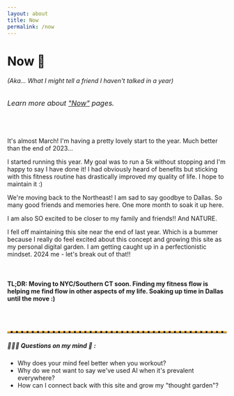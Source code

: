 ```yaml
---
layout: about
title: Now
permalink: /now
---
```



# Now 🥂

###### (Aka... What I might tell a friend I haven't talked in a year)
<h6 style="font-size: 16px"> Learn more about <a href="https://nownownow.com/about"> "Now"</a> pages.</h6>

<br>

It's almost March! I'm having a pretty lovely start to the year. Much better than the end of 2023... 

I started running this year. My goal was to run a 5k without stopping and I'm happy to say I have done it! I had obviously heard of benefits but sticking with this fitness routine has drastically improved my quality of life. I hope to maintain it :) 

We're moving back to the Northeast! I am sad to say goodbye to Dallas. So many good friends and memories here. One more month to soak it up here.

I am also SO excited to be closer to my family and friends!! And NATURE. 

I fell off maintaining this site near the end of last year. Which is a bummer because I really do feel excited about this concept and growing this site as my personal digital garden. I am getting caught up in a perfectionistic mindset. 2024 me - let's break out of that!! 





<br>

#### TL;DR: Moving to NYC/Southern CT soon. Finding my fitness flow is helping me find flow in other aspects of my life. Soaking up time in Dallas until the move :)  

<br>
<br>

<hr style="border-top: 4px dashed #ffb43c;">

##### 🙋🏽‍♀️ Questions on my mind 🤔 : 
- Why does your mind feel better when you workout?
- Why do we not want to say we've used AI when it's prevalent everywhere? 
- How can I connect back with this site and grow my "thought garden"?




<br><br>





